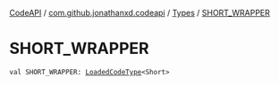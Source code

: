 [CodeAPI](../../index.md) / [com.github.jonathanxd.codeapi](../index.md) / [Types](index.md) / [SHORT_WRAPPER](.)

# SHORT_WRAPPER

`val SHORT_WRAPPER: `[`LoadedCodeType`](../../com.github.jonathanxd.codeapi.type/-loaded-code-type/index.md)`<Short>`